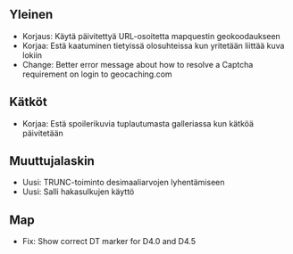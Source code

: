 ## Yleinen
- Korjaus: Käytä päivitettyä URL-osoitetta mapquestin geokoodaukseen
- Korjaa: Estä kaatuminen tietyissä olosuhteissa kun yritetään liittää kuva lokiin
- Change: Better error message about how to resolve a Captcha requirement on login to geocaching.com

## Kätköt
- Korjaa: Estä spoilerikuvia tuplautumasta galleriassa kun kätköä päivitetään

## Muuttujalaskin
- Uusi: TRUNC-toiminto desimaaliarvojen lyhentämiseen
- Uusi: Salli hakasulkujen käyttö

## Map
- Fix: Show correct DT marker for D4.0 and D4.5
